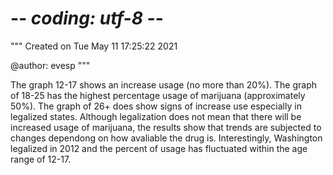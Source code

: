# -*- coding: utf-8 -*-
"""
Created on Tue May 11 17:25:22 2021

@author: evesp
"""

The graph 12-17 shows an increase usage (no more than 20%). The graph of 18-25
has the highest percentage usage of marijuana (approximately 50%). The graph 
of 26+ does show signs of increase use especially in legalized states. 
Although legalization does not mean that there will be increased usage of marijuana, 
the results show that trends are subjected to changes dependong 
on how avaliable the drug is. Interestingly, Washington legalized in 2012 and the 
percent of usage has fluctuated within the age range of 12-17. 
 